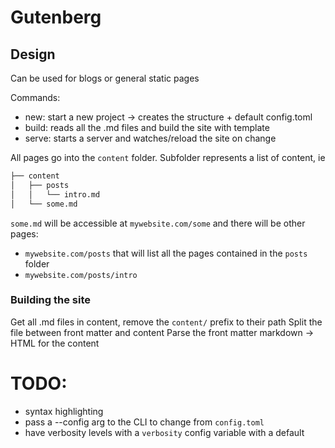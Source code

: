 # Gutenberg

## Design

Can be used for blogs or general static pages

Commands:

- new: start a new project -> creates the structure + default config.toml
- build: reads all the .md files and build the site with template
- serve: starts a server and watches/reload the site on change


All pages go into the `content` folder. Subfolder represents a list of content, ie

```bash
├── content
│   ├── posts
│   │   └── intro.md
│   └── some.md
```

`some.md` will be accessible at `mywebsite.com/some` and there will be other pages:

- `mywebsite.com/posts` that will list all the pages contained in the `posts` folder
- `mywebsite.com/posts/intro`


### Building the site
Get all .md files in content, remove the `content/` prefix to their path
Split the file between front matter and content
Parse the front matter
markdown -> HTML for the content

# TODO:

- syntax highlighting
- pass a --config arg to the CLI to change from `config.toml`
- have verbosity levels with a `verbosity` config variable with a default
